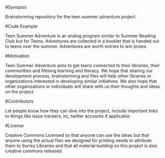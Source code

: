 #Synopsis

Brainstorming repository for the teen summer adventure project

#Code Example

Teen Summer Adventure is an analog program similar to Summer Reading Club but for Teens. 
Adventures are collected in a booklet that is handed out to teens over the summer.
Adventures are worth entries to win prizes.

#Motivation

Teen Summer Adventure aims to get teens connected to their libraries, their communities and lifelong learning and literacy.
We hope that sharing our development process, brainstorming and files will help other libraries or organizations interested in developing similar initiatives.
We also hope that other organizations or individuals will share with us their thoughts and ideas on the project

#Contributors

Let people know how they can dive into the project, include important links to things like issue trackers, irc, twitter accounts if applicable.

#License

Creative Commons Licensed so that anyone can use the ideas but that anyone using the actual files we designed for printing needs to attribute them to Surrey Libraries and that all material building on this project is also creative commons released.
